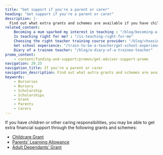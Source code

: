 ```yaml
---
title: "Get support if you're a parent or carer"
heading: "Get support if you're a parent or carer"
description: |-
  Find out what extra grants and schemes are available if you have children or other caring responsibilities.
related_content:
    Becoming a mum sparked my interest in teaching : "/blog/becoming-a-mum-sparked-my-interest-in-teaching"
    Is teaching right for me? : "/is-teaching-right-for-me"
    Choosing the right teacher training course provider: "/blog/choosing-the-right-teacher-training-course-provider"
    Get school experience: "/train-to-be-a-teacher/get-school-experience"
    Diary of a trainee teacher: "/blog/a-diary-of-a-trainee-teacher"
promo_content:
    - content/funding-and-support/promos/get-adviser-support-promo
navigation: 20.25
navigation_title: If you're a parent or carer
navigation_description: Find out what extra grants and schemes are available if you have children or other caring responsibilities.
keywords:
    - Bursaries
    - Bursary
    - Scholarship
    - Scholarships
    - Grant
    - Parents
    - Carers
---
```


If you have children or other caring responsibilities, you may be able to get extra financial support through the following grants and schemes:

- [Childcare Grant](https://www.gov.uk/childcare-grant)
- [Parents’ Learning Allowance](https://www.gov.uk/parents-learning-allowance)
- [Adult Dependants’ Grant](https://www.gov.uk/adult-dependants-grant)
